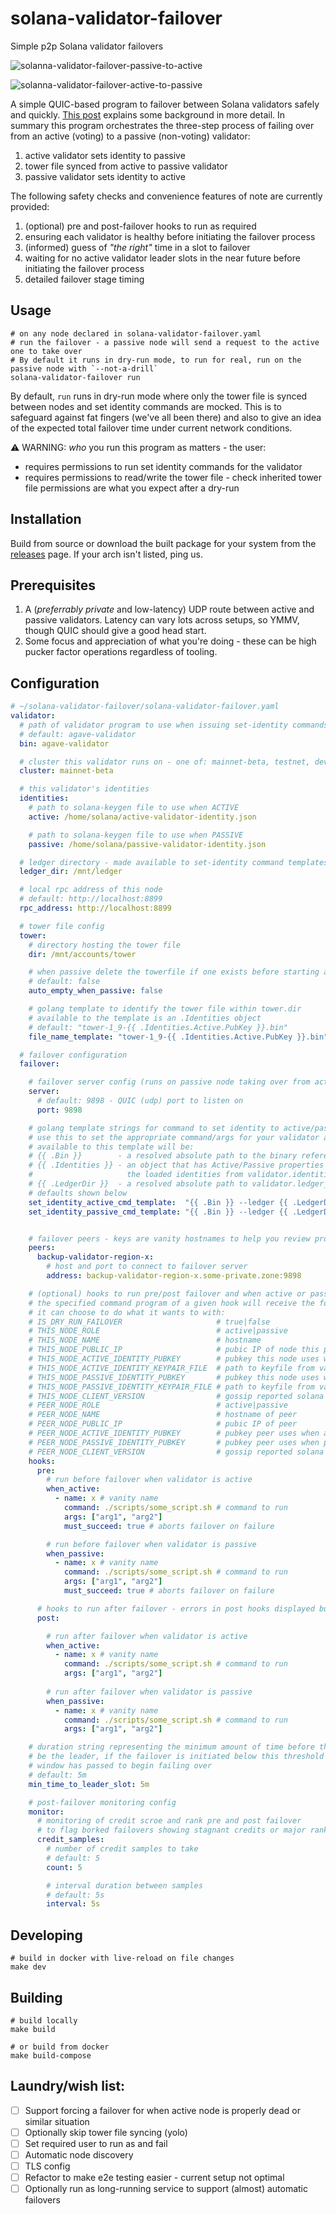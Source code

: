 # solana-validator-failover

Simple p2p Solana validator failovers

![solanna-validator-failover-passive-to-active](vhs/failover-passive-to-active.gif)

![solanna-validator-failover-active-to-passive](vhs/failover-active-to-passive.gif)

A simple QUIC-based program to failover between Solana validators safely and quickly. [This post](https://blog.solstrategies.io/quic-solana-validator-failovers-738d712ac737) explains some background in more detail. In summary this program orchestrates the three-step process of failing over from an active (voting) to a passive (non-voting) validator:

1. active validator sets identity to passive
2. tower file synced from active to passive validator
3. passive validator sets identity to active

The following safety checks and convenience features of note are currently provided:

1. (optional) pre and post-failover hooks to run as required
2. ensuring each validator is healthy before initiating the failover process
3. (informed) guess of  _"the right"_ time in a slot to failover
4. waiting for no active validator leader slots in the near future before initiating the failover process
5. detailed failover stage timing

## Usage

```shell
# on any node declared in solana-validator-failover.yaml
# run the failover - a passive node will send a request to the active one to take over
# By default it runs in dry-run mode, to run for real, run on the passive node with `--not-a-drill`
solana-validator-failover run
```

By default, `run` runs in dry-run mode where only the tower file is synced between nodes and set identity commands are mocked. This is to safeguard against fat fingers (we've all been there) and also to give an idea of the expected total failover time under current network conditions.

⚠️ WARNING: _who_ you run this program as matters - the user:
- requires permissions to run set identity commands for the validator
- requires permissions to read/write the tower file - check inherited tower file permissions are what you expect after a dry-run

## Installation

Build from source or download the built package for your system from the [releases](https://github.com/SOL-Strategies/solana-validator-failover/releases) page. If your arch isn't listed, ping us.

## Prerequisites

1. A (_preferrably private_ and low-latency) UDP route between active and passive validators. Latency can vary lots across setups, so YMMV, though QUIC should give a good head start.
2. Some focus and appreciation of what you're doing - these can be high pucker factor operations regardless of tooling.

## Configuration

```yaml
# ~/solana-validator-failover/solana-validator-failover.yaml
validator:
  # path of validator program to use when issuing set-identity commands
  # default: agave-validator
  bin: agave-validator

  # cluster this validator runs on - one of: mainnet-beta, testnet, devnet, localnet
  cluster: mainnet-beta

  # this validator's identities
  identities:
    # path to solana-keygen file to use when ACTIVE
    active: /home/solana/active-validator-identity.json

    # path to solana-keygen file to use when PASSIVE
    passive: /home/solana/passive-validator-identity.json

  # ledger directory - made available to set-identity command templates
  ledger_dir: /mnt/ledger

  # local rpc address of this node
  # default: http://localhost:8899
  rpc_address: http://localhost:8899

  # tower file config
  tower:
    # directory hosting the tower file
    dir: /mnt/accounts/tower

    # when passive delete the towerfile if one exists before starting a failover server
    # default: false
    auto_empty_when_passive: false

    # golang template to identify the tower file within tower.dir
    # available to the template is an .Identities object
    # default: "tower-1_9-{{ .Identities.Active.PubKey }}.bin"
    file_name_template: "tower-1_9-{{ .Identities.Active.PubKey }}.bin"

  # failover configuration
  failover:

    # failover server config (runs on passive node taking over from active node)
    server:
      # default: 9898 - QUIC (udp) port to listen on
      port: 9898

    # golang template strings for command to set identity to active/passive
    # use this to set the appropriate command/args for your validator as required
    # available to this template will be:
    # {{ .Bin }}        - a resolved absolute path to the binary referenced in validator.bin
    # {{ .Identities }} - an object that has Active/Passive properties referencing
    #                     the loaded identities from validator.identities
    # {{ .LedgerDir }}  - a resolved absolute path to validator.ledger_dir
    # defaults shown below
    set_identity_active_cmd_template:  "{{ .Bin }} --ledger {{ .LedgerDir }} set-identity {{ .Identities.Active.KeyFile }} --require-tower"
    set_identity_passive_cmd_template: "{{ .Bin }} --ledger {{ .LedgerDir }} set-identity {{ .Identities.Passive.KeyFile }}"


    # failover peers - keys are vanity hostnames to help you review program output better
    peers:
      backup-validator-region-x:
        # host and port to connect to failover server
        address: backup-validator-region-x.some-private.zone:9898

    # (optional) hooks to run pre/post failover and when active or passive
    # the specified command program of a given hook will receive the following run-time env vars
    # it can choose to do what it wants to with:
    # IS_DRY_RUN_FAILOVER                     # true|false
    # THIS_NODE_ROLE                          # active|passive
    # THIS_NODE_NAME                          # hostname
    # THIS_NODE_PUBLIC_IP                     # pubic IP of node this program runs on
    # THIS_NODE_ACTIVE_IDENTITY_PUBKEY        # pubkey this node uses when active
    # THIS_NODE_ACTIVE_IDENTITY_KEYPAIR_FILE  # path to keyfile from validator.identities.active
    # THIS_NODE_PASSIVE_IDENTITY_PUBKEY       # pubkey this node uses when active
    # THIS_NODE_PASSIVE_IDENTITY_KEYPAIR_FILE # path to keyfile from validator.identities.active
    # THIS_NODE_CLIENT_VERSION                # gossip reported solana validator client semantic version for this node
    # PEER_NODE_ROLE                          # active|passive
    # PEER_NODE_NAME                          # hostname of peer
    # PEER_NODE_PUBLIC_IP                     # pubic IP of peer
    # PEER_NODE_ACTIVE_IDENTITY_PUBKEY        # pubkey peer uses when active
    # PEER_NODE_PASSIVE_IDENTITY_PUBKEY       # pubkey peer uses when passive
    # PEER_NODE_CLIENT_VERSION                # gossip reported solana validator client semantic version for peer node
    hooks:
      pre:
        # run before failover when validator is active
        when_active:
          - name: x # vanity name
            command: ./scripts/some_script.sh # command to run
            args: ["arg1", "arg2"]
            must_succeed: true # aborts failover on failure

        # run before failover when validator is passive
        when_passive:
          - name: x # vanity name
            command: ./scripts/some_script.sh # command to run
            args: ["arg1", "arg2"]
            must_succeed: true # aborts failover on failure

      # hooks to run after failover - errors in post hooks displayed but do nothing
      post:

        # run after failover when validator is active
        when_active:
          - name: x # vanity name
            command: ./scripts/some_script.sh # command to run
            args: ["arg1", "arg2"]
    
        # run after failover when validator is passive
        when_passive:
          - name: x # vanity name
            command: ./scripts/some_script.sh # command to run
            args: ["arg1", "arg2"]

    # duration string representing the minimum amount of time before the active node is due to
    # be the leader, if the failover is initiated below this threshold it will wait until this
    # window has passed to begin failing over
    # default: 5m
    min_time_to_leader_slot: 5m

    # post-failover monitoring config
    monitor:
      # monitoring of credit scroe and rank pre and post failover
      # to flag borked failovers showing stagnant credits or major rank slips
      credit_samples:
        # number of credit samples to take
        # default: 5
        count: 5

        # interval duration between samples
        # default: 5s
        interval: 5s
```

## Developing

```shell
# build in docker with live-reload on file changes
make dev
```

## Building

```shell
# build locally
make build

# or build from docker
make build-compose
```

## Laundry/wish list:

- [ ] Support forcing a failover for when active node is properly dead or similar situation
- [ ] Optionally skip tower file syncing (yolo)
- [ ] Set required user to run as and fail
- [ ] Automatic node discovery 
- [ ] TLS config
- [ ] Refactor to make e2e testing easier - current setup not optimal
- [ ] Optionally run as long-running service to support (almost) automatic failovers
